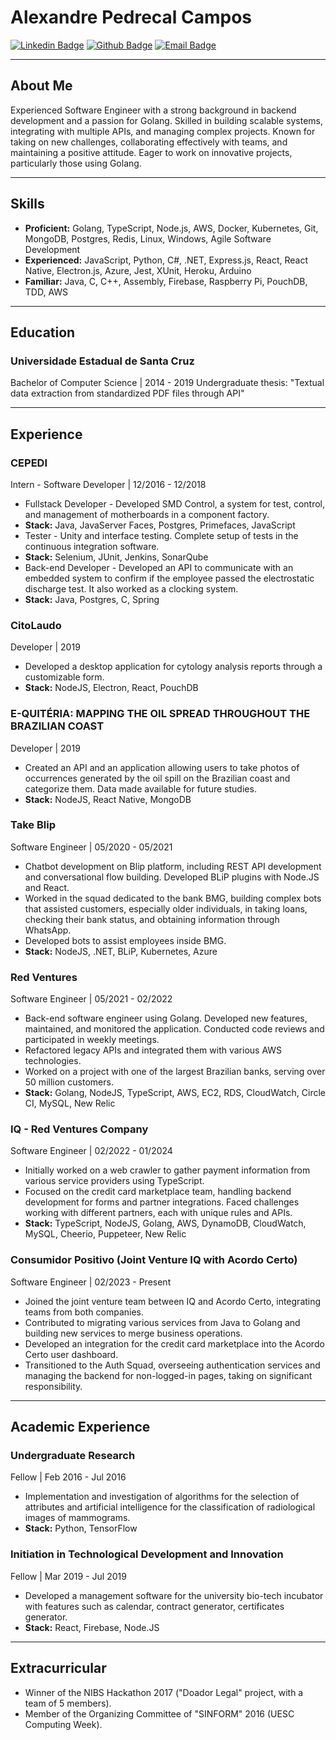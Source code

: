 # Alexandre Pedrecal Campos

[![Linkedin Badge](https://img.shields.io/badge/-Linkedin-0e76a8?style=flat-square&labelColor=0e76a8&logo=linkedin&logoColor=white&link=https://www.linkedin.com/in/Pedrecal/)](https://www.linkedin.com/in/Pedrecal/) [![Github Badge](https://img.shields.io/badge/-Github-171515?style=flat-square&labelColor=171515&logo=github&logoColor=white&link=https://github.com/Pedrecal)](https://github.com/Pedrecal) [![Email Badge](https://img.shields.io/badge/-Email-c14438?style=flat-square&labelColor=c14438&logo=gmail&logoColor=white&link=mailto:pedrecalc@gmail.com)](mailto:pedrecalc@gmail.com)


---

## About Me
Experienced Software Engineer with a strong background in backend development and a passion for Golang. Skilled in building scalable systems, integrating with multiple APIs, and managing complex projects. Known for taking on new challenges, collaborating effectively with teams, and maintaining a positive attitude. Eager to work on innovative projects, particularly those using Golang.

---

## Skills
- **Proficient:** Golang, TypeScript, Node.js, AWS, Docker, Kubernetes, Git, MongoDB, Postgres, Redis, Linux, Windows, Agile Software Development
- **Experienced:** JavaScript, Python, C#, .NET, Express.js, React, React Native, Electron.js, Azure, Jest, XUnit, Heroku, Arduino
- **Familiar:** Java, C, C++, Assembly, Firebase, Raspberry Pi, PouchDB, TDD, AWS

---

## Education
### Universidade Estadual de Santa Cruz
Bachelor of Computer Science | 2014 - 2019
Undergraduate thesis: "Textual data extraction from standardized PDF files through API"

---

## Experience
### CEPEDI
Intern - Software Developer | 12/2016 - 12/2018
- Fullstack Developer - Developed SMD Control, a system for test, control, and management of motherboards in a component factory.
- **Stack:** Java, JavaServer Faces, Postgres, Primefaces, JavaScript
- Tester - Unity and interface testing. Complete setup of tests in the continuous integration software.
- **Stack:** Selenium, JUnit, Jenkins, SonarQube
- Back-end Developer - Developed an API to communicate with an embedded system to confirm if the employee passed the electrostatic discharge test. It also worked as a clocking system.
- **Stack:** Java, Postgres, C, Spring

### CitoLaudo
Developer | 2019
- Developed a desktop application for cytology analysis reports through a customizable form.
- **Stack:** NodeJS, Electron, React, PouchDB

### E-QUITÉRIA: MAPPING THE OIL SPREAD THROUGHOUT THE BRAZILIAN COAST
Developer | 2019
- Created an API and an application allowing users to take photos of occurrences generated by the oil spill on the Brazilian coast and categorize them. Data made available for future studies.
- **Stack:** NodeJS, React Native, MongoDB

### Take Blip
Software Engineer | 05/2020 - 05/2021
- Chatbot development on Blip platform, including REST API development and conversational flow building. Developed BLiP plugins with Node.JS and React.
- Worked in the squad dedicated to the bank BMG, building complex bots that assisted customers, especially older individuals, in taking loans, checking their bank status, and obtaining information through WhatsApp.
- Developed bots to assist employees inside BMG.
- **Stack:** NodeJS, .NET, BLiP, Kubernetes, Azure

### Red Ventures
Software Engineer | 05/2021 - 02/2022
- Back-end software engineer using Golang. Developed new features, maintained, and monitored the application. Conducted code reviews and participated in weekly meetings.
- Refactored legacy APIs and integrated them with various AWS technologies.
- Worked on a project with one of the largest Brazilian banks, serving over 50 million customers.
- **Stack:** Golang, NodeJS, TypeScript, AWS, EC2, RDS, CloudWatch, Circle CI, MySQL, New Relic

### IQ - Red Ventures Company
Software Engineer | 02/2022 - 01/2024
- Initially worked on a web crawler to gather payment information from various service providers using TypeScript.
- Focused on the credit card marketplace team, handling backend development for forms and partner integrations. Faced challenges working with different partners, each with unique rules and APIs.
- **Stack:** TypeScript, NodeJS, Golang, AWS, DynamoDB, CloudWatch, MySQL, Cheerio, Puppeteer, New Relic

### Consumidor Positivo (Joint Venture IQ with Acordo Certo)
Software Engineer | 02/2023 - Present
- Joined the joint venture team between IQ and Acordo Certo, integrating teams from both companies.
- Contributed to migrating various services from Java to Golang and building new services to merge business operations.
- Developed an integration for the credit card marketplace into the Acordo Certo user dashboard.
- Transitioned to the Auth Squad, overseeing authentication services and managing the backend for non-logged-in pages, taking on significant responsibility.

---

## Academic Experience
### Undergraduate Research
Fellow | Feb 2016 - Jul 2016
- Implementation and investigation of algorithms for the selection of attributes and artificial intelligence for the classification of radiological images of mammograms.
- **Stack:** Python, TensorFlow

### Initiation in Technological Development and Innovation
Fellow | Mar 2019 - Jul 2019
- Developed a management software for the university bio-tech incubator with features such as calendar, contract generator, certificates generator.
- **Stack:** React, Firebase, Node.JS

---

## Extracurricular
- Winner of the NIBS Hackathon 2017 ("Doador Legal" project, with a team of 5 members).
- Member of the Organizing Committee of "SINFORM" 2016 (UESC Computing Week).

